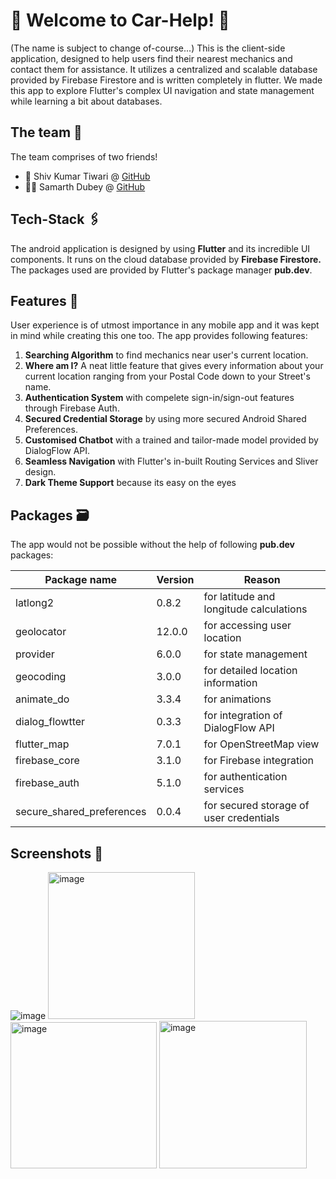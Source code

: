 # 🌟 Welcome to Car-Help! 🌟

(The name is subject to change of-course...)
This is the client-side application, designed to help users find their nearest mechanics and contact them for assistance. It utilizes a centralized and scalable database provided by Firebase Firestore and is written completely in flutter. We made this app to explore Flutter's complex UI navigation and state management while learning a bit about databases.

## The team 🚀
The team comprises of two friends!

<ul>
<li>🙋 Shiv Kumar Tiwari @ <a href="https://github.com/Sh1vT">GitHub </a> 
<li>🙋‍♂️ Samarth Dubey @ <a href="https://github.com/Samarth512">GitHub</a>
</ul>


##  Tech-Stack 🖇️
The android application is designed by using **Flutter**  and its incredible UI components. It runs on the cloud database provided by **Firebase Firestore.** The packages used are provided by Flutter's package manager **pub.dev**.

## Features 💯

User experience is of utmost importance in any mobile app and it was kept in mind while creating this one too. The app provides following features:

<ol>
<li> <b>Searching Algorithm</b> to find mechanics near user's current location.
<li> <b>Where am I?</b> A neat little feature that gives every information about your current location ranging from your Postal Code down to your Street's name.
<li> <b>Authentication System</b> with compelete sign-in/sign-out features through Firebase Auth.
<li> <b>Secured Credential Storage</b> by using more secured Android Shared Preferences.
<li> <b>Customised Chatbot</b> with a trained and tailor-made model provided by DialogFlow API.
<li> <b>Seamless Navigation</b> with Flutter's in-built Routing Services and Sliver design.
<li> <b>Dark Theme Support</b> because its easy on the eyes
</ol>

## Packages 🗃️

The app would not be possible without the help of following **pub.dev** packages:

|Package name | Version | Reason
|--|--|--
|latlong2|0.8.2| for latitude and longitude calculations
|geolocator|12.0.0| for accessing user location
|provider|6.0.0| for state management
|geocoding|3.0.0| for detailed location information
|animate_do| 3.3.4| for animations|
|dialog_flowtter|0.3.3| for integration of DialogFlow API
|flutter_map|7.0.1| for OpenStreetMap view
|firebase_core|3.1.0| for Firebase integration
|firebase_auth|5.1.0| for authentication services
|secure_shared_preferences|0.0.4| for secured storage of user credentials

## Screenshots 📸


![image](https://github.com/Sh1vT/carhelp/assets/154119443/806b4b8f-d590-4d9b-9802-43a9566c1f1c)
<img width="235" alt="image" src="https://github.com/Sh1vT/carhelp/assets/154119443/3ff70ea3-21a3-47cc-9598-e7c5efde1ae2">
<img width="234" alt="image" src="https://github.com/Sh1vT/carhelp/assets/154119443/6052113c-6ddb-4564-b44d-fe0099183520">
<img width="236" alt="image" src="https://github.com/Sh1vT/carhelp/assets/154119443/d6added7-b6f8-4cff-8d00-11e2c3866693">



